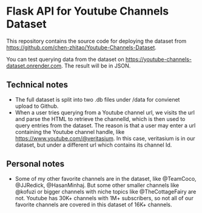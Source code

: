 # Flask API for Youtube Channels Dataset

This repository contains the source code for deploying the dataset from <https://github.com/chen-zhitao/Youtube-Channels-Dataset>.

You can test querying data from the dataset on <https://youtube-channels-dataset.onrender.com>.
The result will be in JSON.

## Technical notes
* The full dataset is split into two .db files under /data for convienet upload to Github.
* When a user tries querying from a Youtube channel url, we visits the url and parse the HTML to retrieve the channelId, which is then used to query entries from the dataset. The reason is that a user may enter a url containing the Youtube channel handle, like https://www.youtube.com/@veritasium. In this case, veritasium is in our dataset, but under a different url which contains its channel Id.

## Personal notes
* Some of my other favorite channels are in the dataset, like @TeamCoco, @JJRedick, @HasanMinhaj. But some other smaller channels like @kofuzi or bigger channels with niche topics like @TheCottageFairy are not. Youtube has 30K+ channels with 1M+ subscribers, so not all of our favorite channels are covered in this dataset of 16K+ channels.
